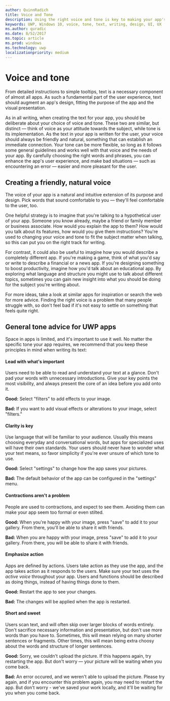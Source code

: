 ```yaml
---
author: QuinnRadich
title: Voice and Tone
description: Using the right voice and tone is key to making your app's text seem a natural part of its design.
keywords: UWP, Windows 10, voice, tone, text, writing, design, UI, UX
ms.author: quradic
ms.date: 8/52/2017
ms.topic: article
ms.prod: windows
ms.technology: uwp
localizationpriority: medium
---
```


# Voice and tone

From detailed instructions to simple tooltips, text is a necessary component of almost all apps. As such a fundamental part of the user experience, text should augment an app's design, fitting the purpose of the app and the visual presentation.

As in all writing, when creating the text for your app, you should be deliberate about your choice of voice and tone. These two are similar, but distinct — think of voice as your attitude towards the subject, while tone is its implementation. As the text in your app is written for the user, your voice should always be friendly and natural, something that can establish an immediate connection. Your tone can be more flexible, so long as it follows some general guidelines and works well with that voice and the needs of your app. By carefully choosing the right words and phrases, you can enhance the app's user experience, and make bad situations — such as encountering an error — easier and more pleasant for the user.

## Creating a friendly, natural voice

The voice of your app is a natural and intuitive extension of its purpose and design. Pick words that sound comfortable to you — they'll feel comfortable to the user, too.

One helpful strategy is to imagine that you're talking to a hypothetical user of your app. Someone you know already, maybe a friend or family member or business associate. How would you explain the app to them? How would you talk about its features, how would you give them instructions? You're used to changing your voice and tone to fit the subject matter when talking, so this can put you on the right track for writing.

For contrast, it could also be useful to imagine how you would describe a completely different app. If you're making a game, think of what you'd say or write to describe a financial or a news app. If you're designing something to boost productivity, imagine how you'd talk about an educational app. By exploring what language and structure you might use to talk about different topics, sometimes you can gain new insight into what you should be doing for the subject you're writing about.

For more ideas, take a look at similar apps for inspiration or search the web for more advice. Finding the right voice is a problem that many people struggle with, so don't feel bad if it's not easy to settle on something that feels quite right.

## General tone advice for UWP apps

Space in apps is limited, and it's important to use it well. No matter the specific tone your app requires, we recommend that you keep these principles in mind when writing its text:

#### Lead with what's important

Users need to be able to read and understand your text at a glance. Don't pad your words with unnecessary introductions. Give your key points the most visibility, and always present the core of an idea before you add onto it.

**Good:** Select "filters" to add effects to your image.

**Bad:** If you want to add visual effects or alterations to your image, select "filters."

#### Clarity is key

Use language that will be familiar to your audience. Usually this means choosing everyday and conversational words, but apps for specialized uses will have their own standards. Your users should never have to wonder what your text means, so favor simplicity if you're ever unsure of which tone to use.

**Good:** Select "settings" to change how the app saves your pictures.

**Bad:** The default behavior of the app can be configured in the "settings" menu.

#### Contractions aren't a problem

People are used to contractions, and expect to see them. Avoiding them can make your app seem too formal or even stilted.

**Good:** When you're happy with your image, press "save" to add it to your gallery. From there, you'll be able to share it with friends.

**Bad:** When you are happy with your image, press "save" to add it to your gallery. From there, you will be able to share it with friends.

#### Emphasize action

Apps are defined by actions. Users take action as they use the app, and the app takes action as it responds to the users. Make sure your text uses the *active voice* throughout your app. Users and functions should be described as doing things, instead of having things done to them.

**Good:** Restart the app to see your changes.

**Bad:** The changes will be applied when the app is restarted.

#### Short and sweet

Users scan text, and will often skip over larger blocks of words entirely. Don't sacrifice necessary information and presentation, but don't use more words than you have to. Sometimes, this will mean relying on many shorter sentences or fragments. Other times, this will mean being extra choosy about the words and structure of longer sentences.

**Good:** Sorry, we couldn't upload the picture. If this happens again, try restarting the app. But don't worry — your picture will be waiting when you come back.

**Bad:** An error occured, and we weren't able to upload the picture. Please try again, and if you encounter this problem again, you may need to restart the app. But don't worry - we've saved your work locally, and it'll be waiting for you when you come back.

